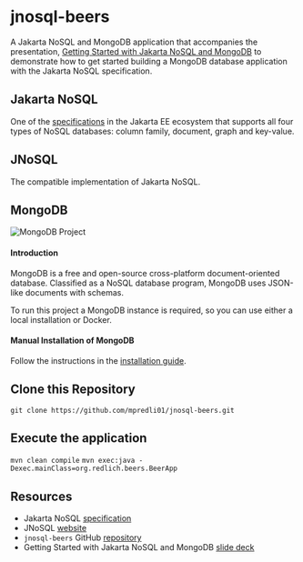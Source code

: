 # jnosql-beers

A Jakarta NoSQL and MongoDB application that accompanies the presentation, [Getting Started with Jakarta NoSQL and MongoDB](https://redlich.net/pdf/portfolio/getting-started-with-jakarta-nosql-and-mongodb.pdf) to demonstrate how to get started building a MongoDB database application with the Jakarta NoSQL specification.

## Jakarta NoSQL

One of the [specifications](https://jakarta.ee/specifications/) in the Jakarta EE ecosystem that supports all four types of NoSQL databases: column family, document, graph and key-value.

## JNoSQL

The compatible implementation of Jakarta NoSQL.

## MongoDB

![MongoDB Project](http://www.jnosql.org/img/logos/mongodb.png)
   
#### Introduction

MongoDB is a free and open-source cross-platform document-oriented database. Classified as a NoSQL database program, MongoDB uses JSON-like documents with schemas.

To run this project a MongoDB instance is required, so you can use either a local installation or Docker.

#### Manual Installation of MongoDB

Follow the instructions in the [installation guide](https://docs.mongodb.com/manual/installation/).

## Clone this Repository

`git clone https://github.com/mpredli01/jnosql-beers.git`

## Execute the application

`mvn clean compile`
`mvn exec:java -Dexec.mainClass=org.redlich.beers.BeerApp`

## Resources

* Jakarta NoSQL [specification](https://jakarta.ee/specifications/nosql/)
* JNoSQL [website](http://www.jnosql.org/)
* `jnosql-beers` GitHub [repository](https://github.com/mpredli01/jnosql-beers)
* Getting Started with Jakarta NoSQL and MongoDB [slide deck](https://redlich.net/pdf/portfolio/getting-started-with-jakarta-nosql-and-mongodb.pdf)